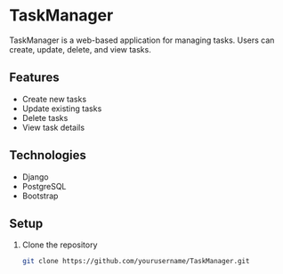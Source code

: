 # TaskManager

TaskManager is a web-based application for managing tasks. Users can create, update, delete, and view tasks.

## Features

- Create new tasks
- Update existing tasks
- Delete tasks
- View task details

## Technologies

- Django
- PostgreSQL
- Bootstrap

## Setup

1. Clone the repository
   ```sh
   git clone https://github.com/yourusername/TaskManager.git
